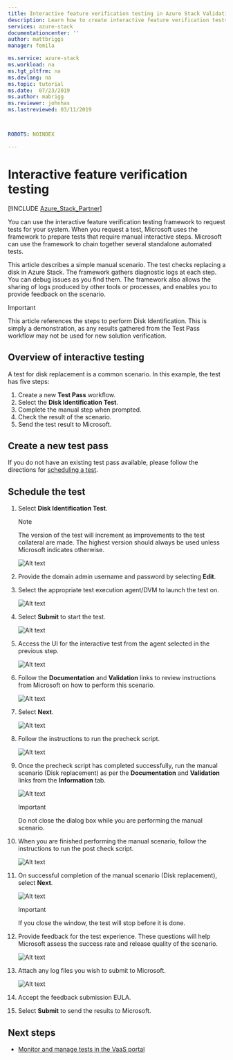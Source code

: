 ```yaml
---
title: Interactive feature verification testing in Azure Stack Validation as a Service | Microsoft Docs
description: Learn how to create interactive feature verification tests for Azure Stack with Validation as a Service.
services: azure-stack
documentationcenter: ''
author: mattbriggs
manager: femila

ms.service: azure-stack
ms.workload: na
ms.tgt_pltfrm: na
ms.devlang: na
ms.topic: tutorial
ms.date:  07/23/2019
ms.author: mabrigg
ms.reviewer: johnhas
ms.lastreviewed: 03/11/2019



ROBOTS: NOINDEX

---
```


# Interactive feature verification testing  

[!INCLUDE [Azure_Stack_Partner](./includes/azure-stack-partner-appliesto.md)]

You can use the interactive feature verification testing framework to request tests for your system. When you request a test, Microsoft uses the framework to prepare tests that require manual interactive steps. Microsoft can use the framework to chain together several standalone automated tests.

This article describes a simple manual scenario. The test checks replacing a disk in Azure Stack. The framework gathers diagnostic logs at each step. You can debug issues as you find them. The framework also allows the sharing of logs produced by other tools or processes, and enables you to provide feedback on the scenario.

> [!Important]  
> This article references the steps to perform Disk Identification. This is simply a demonstration, as any results gathered from the Test Pass workflow may not be used for new solution verification.

## Overview of interactive testing

A test for disk replacement is a common scenario. In this example, the test has five steps:

1. Create a new **Test Pass** workflow.
2. Select the **Disk Identification Test**.
3. Complete the manual step when prompted.
4. Check the result of the scenario.
5. Send the test result to Microsoft.

## Create a new test pass

If you do not have an existing test pass available, please follow the directions for [scheduling a test](azure-stack-vaas-schedule-test-pass.md).

## Schedule the test

1. Select **Disk Identification Test**.

    > [!Note]  
    > The version of the test will increment as improvements to the test collateral are made. The highest version should always be used unless Microsoft indicates otherwise.

    ![Alt text](media/azure-stack-vaas-interactive-feature-verification/image4.png)

1. Provide the domain admin username and password by selecting **Edit**.

1. Select the appropriate test execution agent/DVM to launch the test on.

    ![Alt text](media/azure-stack-vaas-interactive-feature-verification/image5.png)

1. Select **Submit** to start the test.

    ![Alt text](media/azure-stack-vaas-interactive-feature-verification/image6.png)

1. Access the UI for the interactive test from the agent selected in the previous step.

    ![Alt text](media/azure-stack-vaas-interactive-feature-verification/image8.png)

1. Follow the **Documentation** and **Validation** links to review instructions from Microsoft on how to perform this scenario.

    ![Alt text](media/azure-stack-vaas-interactive-feature-verification/image9.png)

1. Select **Next**.

    ![Alt text](media/azure-stack-vaas-interactive-feature-verification/image10.png)

1. Follow the instructions to run the precheck script.

    ![Alt text](media/azure-stack-vaas-interactive-feature-verification/image11.png)

1. Once the precheck script has completed successfully, run the manual scenario (Disk replacement) as per the **Documentation** and **Validation** links from the **Information** tab.

    ![Alt text](media/azure-stack-vaas-interactive-feature-verification/image12.png)

    > [!Important]  
    > Do not close the dialog box while you are performing the manual scenario.

1. When you are finished performing the manual scenario, follow the instructions to run the post check script.

    ![Alt text](media/azure-stack-vaas-interactive-feature-verification/image13.png)

1. On successful completion of the manual scenario (Disk replacement), select **Next**.

    ![Alt text](media/azure-stack-vaas-interactive-feature-verification/image14.png)

    > [!Important]  
    > If you close the window, the test will stop before it is done.

1. Provide feedback for the test experience. These questions will help Microsoft assess the success rate and release quality of the scenario.

    ![Alt text](media/azure-stack-vaas-interactive-feature-verification/image15.png)

1. Attach any log files you wish to submit to Microsoft.

    ![Alt text](media/azure-stack-vaas-interactive-feature-verification/image16.png)

1. Accept the feedback submission EULA.

1. Select **Submit** to send the results to Microsoft.

## Next steps

- [Monitor and manage tests in the VaaS portal](azure-stack-vaas-monitor-test.md)

